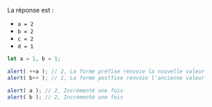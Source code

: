 La réponse est :

- `a = 2`
- `b = 2`
- `c = 2`
- `d = 1`

```js run no-beautify
let a = 1, b = 1;

alert( ++a ); // 2, La forme préfixe renvoie la nouvelle valeur
alert( b++ ); // 1, La forme postfixe renvoie l'ancienne valeur

alert( a ); // 2, Incrémenté une fois
alert( b ); // 2, Incrémenté une fois
```

